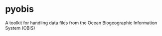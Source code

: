 pyobis
======

A toolkit for handling data files from the Ocean Biogeographic Information System (OBIS)
